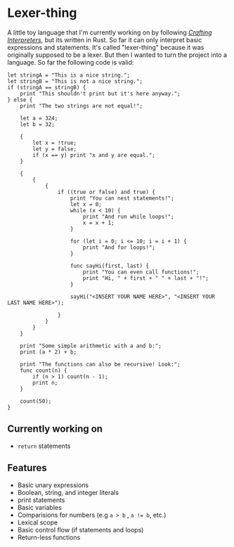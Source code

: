 # Lexer-thing

A little toy language that I'm currently working on by following [*Crafting Interpreters*](https://craftinginterpreters.com/), but its written in Rust. So far it can only interpret basic expressions and statements. It's called "lexer-thing" because it was originally supposed to be a lexer. But then I wanted to turn the project into a language. So far the following code is valid:
```
let stringA = "This is a nice string.";
let stringB = "This is not a nice string.";
if (stringA == stringB) {
    print "This shouldn't print but it's here anyway.";
} else {
    print "The two strings are not equal!";

    let a = 324;
    let b = 32;

    {
        let x = !true;
        let y = false;
        if (x == y) print "x and y are equal.";
    }

    {
        {
            {
                if ((true or false) and true) {
                    print "You can nest statements!";
                    let x = 0;
                    while (x < 10) {
                        print "And run while loops!";
                        x = x + 1;
                    }

                    for (let i = 0; i <= 10; i = i + 1) {
                        print "And for loops!";
                    }

                    func sayHi(first, last) {
                        print "You can even call functions!";
                        print "Hi, " + first + " " + last + "!";
                    }
      
                    sayHi("<INSERT YOUR NAME HERE>", "<INSERT YOUR LAST NAME HERE>");

                }
            }
        }
    }

    print "Some simple arithmetic with a and b:";
    print (a * 2) + b; 

    print "The functions can also be recursive! Look:";
    func count(n) {
        if (n > 1) count(n - 1);
        print n;
    }

    count(50);
}
```

## Currently working on
- `return` statements
## Features
- Basic unary expressions
- Boolean, string, and integer literals
- print statements
- Basic variables
- Comparisions for numbers (e.g `a > b` , `a != b`, etc.)
- Lexical scope
- Basic control flow (if statements and loops)
- Return-less functions